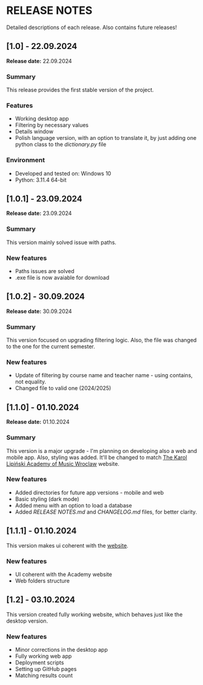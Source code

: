 # RELEASE NOTES
Detailed descriptions of each release. Also contains future releases!

## [1.0] - 22.09.2024
**Release date:** 22.09.2024

### Summary
This release provides the first stable version of the project.

### Features
- Working desktop app
- Filtering by necessary values
- Details window
- Polish language version, with an option to translate it, by just adding one python class to the *dictionary.py* file

### Environment
- Developed and tested on: Windows 10
- Python: 3.11.4 64-bit

## [1.0.1] - 23.09.2024
**Release date:** 23.09.2024

### Summary
This version mainly solved issue with paths.

### New features
- Paths issues are solved
- .exe file is now avaiable for download

## [1.0.2] - 30.09.2024
**Release date:** 30.09.2024

### Summary
This version focused on upgrading filtering logic. Also, the file was changed to the one for the current semester.

### New features
- Update of filtering by course name and teacher name - using contains, not equality.
- Changed file to valid one (2024/2025)

## [1.1.0] - 01.10.2024
**Release date:** 01.10.2024

### Summary
This version is a major upgrade - I'm planning on developing also a web and mobile app. Also, styling was added. It'll be changed to match [The Karol Lipiński Academy of Music Wroclaw](https://amuz.wroc.pl/) website.

### New features
- Added directories for future app versions - mobile and web
- Basic styling (dark mode)
- Added menu with an option to load a database
- Added *RELEASE NOTES.md* and *CHANGELOG.md* files, for better clarity.

## [1.1.1] - 01.10.2024
This version makes ui coherent with the [website](https://amuz.wroc.pl/).

### New features
- UI coherent with the Academy website
- Web folders structure

## [1.2] - 03.10.2024
This version created fully working website, which behaves just like the desktop version.

### New features
- Minor corrections in the desktop app
- Fully working web app
- Deployment scripts
- Setting up GitHub pages
- Matching results count